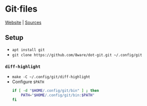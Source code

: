 
Git·files
=========

[Website] | [Sources]

[Website]: https://git-scm.com/
[Sources]: https://git.kernel.org/pub/scm/git/git.git


Setup
-----

* `apt install git`
* `git clone https://github.com/8ware/dot-git.git ~/.config/git`

### `diff-highlight`

* `make -C ~/.config/git/diff-highlight`
* Configure `$PATH`
  ```sh
  if [ -d "$HOME/.config/git/bin" ] ; then
      PATH="$HOME/.config/git/bin:$PATH"
  fi
  ```


